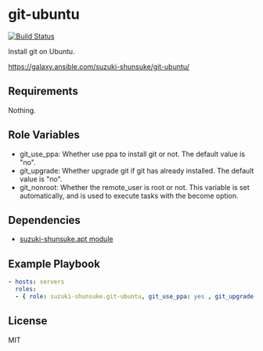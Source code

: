 git-ubuntu
===========

[![Build Status](https://travis-ci.org/suzuki-shunsuke/ansible-git-ubuntu.svg?branch=master)](https://travis-ci.org/suzuki-shunsuke/ansible-git-ubuntu)

Install git on Ubuntu.

https://galaxy.ansible.com/suzuki-shunsuke/git-ubuntu/

Requirements
------------

Nothing.

Role Variables
--------------

* git_use_ppa: Whether use ppa to install git or not. The default value is "no".
* git_upgrade: Whether upgrade git if git has already installed. The default value is "no".
* git_nonroot: Whether the remote_user is root or not. This variable is set automatically, and is used to execute tasks with the become option.

Dependencies
------------

* [suzuki-shunsuke.apt module](https://galaxy.ansible.com/suzuki-shunsuke/apt/)

Example Playbook
----------------

```yaml
- hosts: servers
  roles:
  - { role: suzuki-shunsuke.git-ubuntu, git_use_ppa: yes , git_upgrade: no }
```

License
-------

MIT

